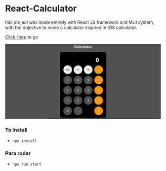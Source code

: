 # React-Calculator

this project was made entirely with React JS framework and MUI system, with the objective to made a calculator inspired in IOS calculator.

[Click Here](https://react-calculator-edr.netlify.app) to go

![App Images](/src/assets/1.png) 









### To Install

- `npm install`

### Para rodar 
- `npm run start`
